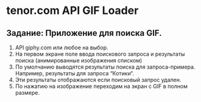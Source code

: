 # tenor.com API GIF Loader

## Задание: Приложение для поиска GIF.
1. API giphy.com или любое на выбор.
2. На первом экране поле ввода поискового запроса и результаты поиска (анимированные изображения списком)
3. По умолчанию выводятся результаты поиска для запроса-примера. Например, результаты для запроса “Котики“.
4. Эти результаты отображаются если поисковый запрос удален.
5. По нажатию на изображение переходим на экран с GIF в полном размере.
